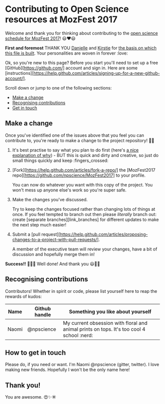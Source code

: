 # Contributing to Open Science resources at MozFest 2017

Welcome and thank you for thinking about contributing to the [open science schedule for MozFest 2017](https://github.com/npscience/MozFest2017/blob/master/Open-science-schedule.md)! :smiley::heart::smiley:

**First and foremost** THANK YOU [Danielle](@DanielleCRobinson) and [Kirstie](@KirstieJane) for [the basis on which this file is built](https://github.com/KirstieJane/OpenAdvice/blob/master/CONTRIBUTING.md). Your personalities are woven in forever :love:

Ok, so you're new to this page? Before you start you'll need to set up a free [GitHub][https://github.com/] account and sign in. Here are some [instructions][https://help.github.com/articles/signing-up-for-a-new-github-account/].

Scroll down or jump to one of the following sections:

* [Make a change](#make-a-change)
* [Recognising contributions](#recognising-contributions)
* [Get in touch](#how-to-get-in-touch)
    
## Make a change

Once you've identified one of the issues above that you feel you can contribute to, you're ready to make a change to the project repository! :tada::smiley:

1. It's best practise to say what you plan to do first (here's [a nice explanation of why](https://www.igvita.com/2011/12/19/dont-push-your-pull-requests/)) - BUT this is quick and dirty and creative, so just do small things quickly and keep :fingers_crossed:
    
2. [Fork][https://help.github.com/articles/fork-a-repo/] the [MozFest2017 repo][https://github.com/npscience/MozFest2017] to your profile.

    You can now do whatever you want with this copy of the project. You won't mess up anyone else's work so you're super safe.

3. Make the changes you've discussed.

    Try to keep the changes focused rather than changing lots of things at once. If you feel tempted to branch out then please *literally* branch out: create [separate branches][link_branches] for different updates to make the next step much easier!

4. Submit a [pull request][https://help.github.com/articles/proposing-changes-to-a-project-with-pull-requests/].
    
    A member of the executive team will review your changes, have a bit of discussion and hopefully merge them in!

**Success!!** :balloon::balloon::balloon: Well done! And thank you :smiley::tada::sparkles:

## Recognising contributions

Contributors! Whether in spirit or code, please list yourself here to reap the rewards of kudos:

Name | Github handle | Something you like about yourself
--- | --- | ---
Naomi | @npscience | My current obsession with floral and animal prints on tops. It's too cool 4 school :nerd:

## How to get in touch

Please do, if you need or want. I'm Naomi @npscience (gitter, twitter). I love making new friends. Hopefully I won't be the only name here!

## Thank you!

You are awesome. :heart_eyes::sparkles::sunny:
